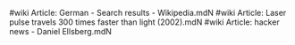 #wiki
Article: German - Search results - Wikipedia.mdN
#wiki
Article: Laser pulse travels 300 times faster than light (2002).mdN
#wiki
Article: hacker news - Daniel Ellsberg.mdN
